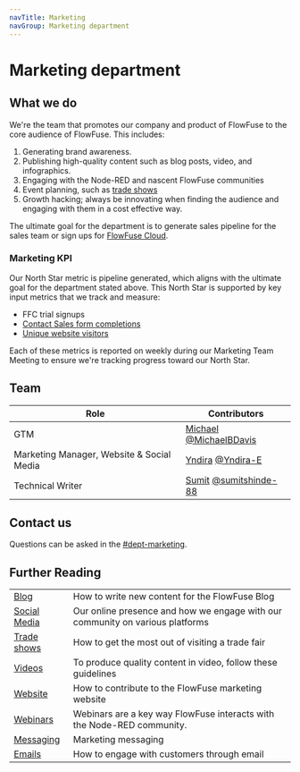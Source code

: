 ```yaml
---
navTitle: Marketing
navGroup: Marketing department
---
```


# Marketing department

## What we do

We're the team that promotes our company and product of FlowFuse to the core audience
of FlowFuse. This includes:
1. Generating brand awareness.
1. Publishing high-quality content such as blog posts, video, and infographics.
1. Engaging with the Node-RED and nascent FlowFuse communities
1. Event planning, such as [trade shows](/handbook/marketing/tradeshow/)
1. Growth hacking; always be innovating when finding the audience and engaging with
them in a cost effective way.

The ultimate goal for the department is to generate sales pipeline for the
sales team or sign ups for [FlowFuse Cloud](https://app.flowfuse.com).

### Marketing KPI

Our North Star metric is pipeline generated, which aligns with the ultimate goal for the department stated above. This North Star is supported by key input metrics that we track and measure:

- FFC trial signups
- [Contact Sales form completions](https://app-eu1.hubspot.com/submissions/26586079/form/734455e5-4cda-4329-97da-07e40cda791c/performance/)
- [Unique website visitors](https://eu.posthog.com/project/2209/insights/PXeb0YSF)

Each of these metrics is reported on weekly during our Marketing Team Meeting to ensure we're tracking progress toward our North Star.

## Team

| Role | Contributors |
|------|--------------|
| GTM | [Michael](https://www.linkedin.com/in/michaelbdavis/) [@MichaelBDavis](https://github.com/MichaelBDavis) |
| Marketing Manager, Website & Social Media | [Yndira](https://www.linkedin.com/in/yndira-escobar-es/) [@Yndira-E](https://github.com/Yndira-E) |
| Technical Writer | [Sumit](https://in.linkedin.com/in/shindesumit84) [@sumitshinde-88](https://github.com/sumitshinde-84) |

## Contact us

Questions can be asked in the [#dept-marketing](https://flowforgeworkspace.slack.com/archives/C05GYH95NJZ).

## Further Reading

| | |
|:----|:----|
| [Blog](./blog.md) | How to write new content for the FlowFuse Blog |
| [Social Media](./social-media.md) | Our online presence and how we engage with our community on various platforms |
| [Trade shows](./tradeshow.md) | How to get the most out of visiting a trade fair |
| [Videos](./videos.md) | To produce quality content in video, follow these guidelines |
| [Website](./website.md) | How to contribute to the FlowFuse marketing website |
| [Webinars](./webinars.md) | Webinars are a key way FlowFuse interacts with the Node-RED community. |
| [Messaging](./messaging.md) | Marketing messaging |
| [Emails](./email.md) | How to engage with customers through email |
